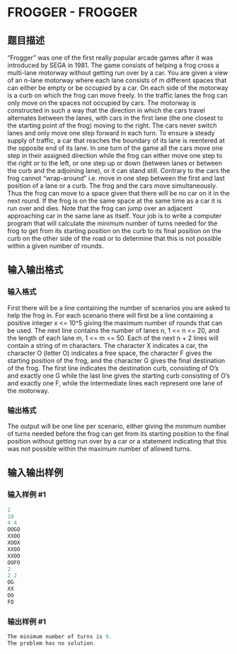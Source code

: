 # FROGGER - FROGGER

## 题目描述

“Frogger” was one of the first really popular arcade games after it was introduced by SEGA in 1981. The game consists of helping a frog cross a multi-lane motorway without getting run over by a car. You are given a view of an n-lane motorway where each lane consists of m different spaces that can either be empty or be occupied by a car. On each side of the motorway is a curb on which the frog can move freely. In the traffic lanes the frog can only move on the spaces not occupied by cars. The motorway is constructed in such a way that the direction in which the cars travel alternates between the lanes, with cars in the first lane (the one closest to the starting point of the frog) moving to the right. The cars never switch lanes and only move one step forward in each turn. To ensure a steady supply of traffic, a car that reaches the boundary of its lane is reentered at the opposite end of its lane. In one turn of the game all the cars move one step in their assigned direction while the frog can either move one step to the right or to the left, or one step up or down (between lanes or between the curb and the adjoining lane), or it can stand still. Contrary to the cars the frog cannot “wrap-around” i.e. move in one step between the first and last position of a lane or a curb. The frog and the cars move simultaneously. Thus the frog can move to a space given that there will be no car on it in the next round. If the frog is on the same space at the same time as a car it is run over and dies. Note that the frog can jump over an adjacent approaching car in the same lane as itself. Your job is to write a computer program that will calculate the minimum number of turns needed for the frog to get from its starting position on the curb to its final position on the curb on the other side of the road or to determine that this is not possible within a given number of rounds.

## 输入输出格式

### 输入格式

First there will be a line containing the number of scenarios you are asked to help the frog in. For each scenario there will first be a line containing a positive integer x <= 10^5 giving the maximum number of rounds that can be used. The next line contains the number of lanes n, 1 <= n <= 20, and the length of each lane m, 1 <= m <= 50. Each of the next n + 2 lines will contain a string of m characters. The character X indicates a car, the character O (letter O) indicates a free space, the character F gives the starting position of the frog, and the character G gives the final destination of the frog. The first line indicates the destination curb, consisting of O’s and exactly one G while the last line gives the starting curb consisting of O’s and exactly one F, while the intermediate lines each represent one lane of the motorway.

### 输出格式

The output will be one line per scenario, either giving the minimum number of turns needed before the frog can get from its starting position to the final position without getting run over by a car or a statement indicating that this was not possible within the maximum number of allowed turns.

## 输入输出样例

### 输入样例 #1

```cpp
2
10
4 4
OOGO
XXOO
XOOX
XXOO
XXOO
OOFO
2
2 2
OG
XX
OO
FO
```


### 输出样例 #1

```cpp
The minimum number of turns is 9.
The problem has no solution.
```


